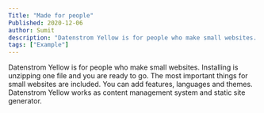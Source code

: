 ```yaml
---
Title: "Made for people"
Published: 2020-12-06
author: Sumit
description: "Datenstrom Yellow is for people who make small websites. Installing is unzipping one file and you are ready to go. The most important things for small"
tags: ["Example"]
---
```

Datenstrom Yellow is for people who make small websites. Installing is unzipping one file and you are ready to go. The most important things for small websites are included. You can add features, languages and themes. Datenstrom Yellow works as content management system and static site generator.
